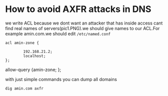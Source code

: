 # How to avoid AXFR attacks in DNS
we write ACL  because we dont want an attacker that has inside access cant find real names of servers(pic1.PNG).we should give names to our ACL.For example amin.com.we should edit <code>/etc/named.conf</code>

    acl amin-zone {

            192.168.21.2;
            localhost;
    };

allow-query {amin-zone; };

with just simple commands you can dump all domains 

    dig amin.com axfr

